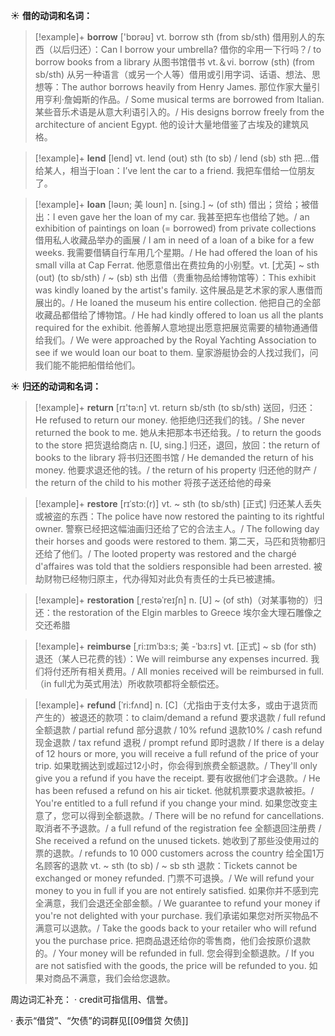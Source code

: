 ☀ <span class="category">**借的动词和名词：**</span>
>[!example]+ <span class="vocabulary">**borrow**</span> ['bɒrəʊ] 
> <span class="definition">vt. borrow sth (from sb/sth) 借用别人的东西（以后归还）：</span>Can I borrow your umbrella? 借你的伞用一下行吗？/ to borrow books from a library 从图书馆借书 <span class="definition">vt.＆vi. borrow (sth) (from sb/sth) 从另一种语言（或另一个人等）借用或引用字词、话语、想法、思想等：</span>The author borrows heavily from Henry James. 那位作家大量引用亨利·詹姆斯的作品。/ Some musical terms are borrowed from Italian. 某些音乐术语是从意大利语引入的。/ His designs borrow freely from the architecture of ancient Egypt. 他的设计大量地借鉴了古埃及的建筑风格。

>[!example]+ <span class="vocabulary">**lend**</span> [lend] 
> <span class="definition">vt. lend (out) sth (to sb) / lend (sb) sth 把…借给某人，相当于loan：</span>I’ve lent the car to a friend. 我把车借给一位朋友了。
           
>[!example]+ <span class="vocabulary">**loan**</span> [ləʊn; 美 loʊn]
> <span class="definition">n. [sing.] ~ (of sth) 借出；贷给；被借出：</span>I even gave her the loan of my car. 我甚至把车也借给了她。/ an exhibition of paintings on loan (= borrowed) from private collections 借用私人收藏品举办的画展 / I am in need of a loan of a bike for a few weeks. 我需要借辆自行车用几个星期。/ He had offered the loan of his small villa at Cap Ferrat. 他愿意借出在费拉角的小别墅。<span class="definition">vt. [尤英] ~ sth (out) (to sb/sth) / ~ (sb) sth 出借（贵重物品给博物馆等）：</span>This exhibit was kindly loaned by the artist's family. 这件展品是艺术家的家人惠借而展出的。/ He loaned the museum his entire collection. 他把自己的全部收藏品都借给了博物馆。/ He had kindly offered to loan us all the plants required for the exhibit. 他善解人意地提出愿意把展览需要的植物通通借给我们。/ We were approached by the Royal Yachting Association to see if we would loan our boat to them. 皇家游艇协会的人找过我们，问我们能不能把船借给他们。

☀ <span class="category">**归还的动词和名词：**</span>
>[!example]+ <span class="vocabulary">**return**</span> [rɪ'tə:n] 
> <span class="definition">vt. return sb/sth (to sb/sth) 送回，归还：</span>He refused to return our money. 他拒绝归还我们的钱。/ She never returned the book to me. 她从未把那本书还给我。/ to return the goods to the store 把货退给商店 <span class="definition">n. [U, sing.] 归还，退回，放回：</span>the return of books to the library 将书归还图书馆 / He demanded the return of his money. 他要求退还他的钱。/ the return of his property 归还他的财产 / the return of the child to his mother 将孩子送还给他的母亲
           
>[!example]+ <span class="vocabulary">**restore**</span> [rɪˈstɔ:(r)]
> <span class="definition">vt. ~ sth (to sb/sth) [正式] 归还某人丢失或被盗的东西：</span>The police have now restored the painting to its rightful owner. 警察已经把这幅油画归还给了它的合法主人。/ The following day their horses and goods were restored to them. 第二天，马匹和货物都归还给了他们。/ The looted property was restored and the chargé d'affaires was told that the soldiers responsible had been arrested. 被劫财物已经物归原主，代办得知对此负有责任的士兵已被逮捕。
           
>[!example]+ <span class="vocabulary">**restoration**</span> [ˌrestəˈreɪʃn]
> <span class="definition">n. [U] ~ (of sth)（对某事物的）归还：</span>the restoration of the Elgin marbles to Greece 埃尔金大理石雕像之交还希腊
           
>[!example]+ <span class="vocabulary">**reimburse**</span> [ˌri:ɪmˈbɜ:s; 美 -ˈbɜ:rs]
> <span class="definition">vt. [正式] ~ sb (for sth) 退还（某人已花费的钱）：</span>We will reimburse any expenses incurred. 我们将付还所有相关费用。/ All monies received will be reimbursed in full.（in full尤为英式用法）所收款项都将全额偿还。
           
>[!example]+ <span class="vocabulary">**refund**</span> [ˈri:fʌnd]
> <span class="definition">n. [C]（尤指由于支付太多，或由于退货而产生的）被退还的款项：</span>to claim/demand a refund 要求退款 / full refund 全额退款 / partial refund 部分退款 / 10% refund 退款10% / cash refund 现金退款 / tax refund 退税 / prompt refund 即时退款 / If there is a delay of 12 hours or more, you will receive a full refund of the price of your trip. 如果耽搁达到或超过12小时，你会得到旅费全额退款。/ They'll only give you a refund if you have the receipt. 要有收据他们才会退款。/ He has been refused a refund on his air ticket. 他就机票要求退款被拒。/ You're entitled to a full refund if you change your mind. 如果您改变主意了，您可以得到全额退款。/ There will be no refund for cancellations. 取消者不予退款。/ a full refund of the registration fee 全额退回注册费 / She received a refund on the unused tickets. 她收到了那些没使用过的票的退款。/ refunds to 10 000 customers across the country 给全国1万名顾客的退款 <span class="definition">vt. ~ sth (to sb) / ~ sb sth 退款：</span>Tickets cannot be exchanged or money refunded. 门票不可退换。/ We will refund your money to you in full if you are not entirely satisfied. 如果你并不感到完全满意，我们会退还全部金额。/ We guarantee to refund your money if you're not delighted with your purchase. 我们承诺如果您对所买物品不满意可以退款。/ Take the goods back to your retailer who will refund you the purchase price. 把商品退还给你的零售商，他们会按原价退款的。/ Your money will be refunded in full. 您会得到全额退款。/ If you are not satisfied with the goods, the price will be refunded to you. 如果对商品不满意，我们会给您退款。

周边词汇补充：
· credit可指信用、信誉。

· 表示“借贷”、“欠债”的词群见[[09借贷 欠债]]
